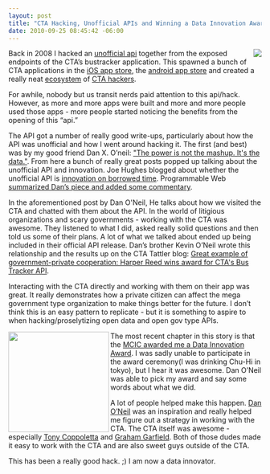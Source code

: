 ```yaml
--- 
layout: post
title: "CTA Hacking, Unofficial APIs and Winning a Data Innovation Award"
date: 2010-09-25 08:45:42 -06:00
--- 
```

<a href="http://www.flickr.com/photos/juggernautco/2913444222/in/photostream/"><img align="right" src="http://farm4.static.flickr.com/3250/2913444222_5f01a20397_m.jpg"></a>Back in 2008 I hacked an [unofficial api](http://www.nata2.org/2008/10/06/chicago-transit-api/) together from the exposed endpoints of the CTA’s bustracker application. This spawned a bunch of CTA applications in the [iOS app store](http://arstechnica.com/apple/reviews/2009/04/iphone-app-showdown-battle-of-the-cta-bus-trackers.ars), the [android app store](http://www.google.com/search?q=chicago+transit+authority+android) and created a really neat [ecosystem](http://www.transitchicago.com/apps/) of [CTA hackers](http://groups.google.com/group/transitapi). 

For awhile, nobody but us transit nerds paid attention to this api/hack. However, as more and more apps were built and more and more people used those apps - more people started noticing the benefits from the opening of this “api.”

The API got a number of really good write-ups, particularly about how the API was unofficial and how I went around hacking it. The first (and best) was by my good friend Dan X. O’neil: ["The power is not the mashup. It's the data."](http://www.derivativeworks.com/2009/01/h.html). From here a bunch of really great posts popped up talking about the unofficial API and innovation. Joe Hughes blogged about whether the unofficial API is [innovation on borrowed time](http://headwayblog.com/2008/12/14/unofficial-cta-apis/). Programmable Web [summarized Dan’s piece and added some commentary](http://blog.programmableweb.com/2009/01/27/hacking-chicagos-unofficial-transit-api/).

In the aforementioned post by Dan O'Neil, He talks about how we visited the CTA and chatted with them about the API. In the world of litigious organizations and scary governments - working with the CTA was awesome. They listened to what I did, asked really solid questions and then told us some of their plans. A lot of what we talked about ended up being included in their official API release. Dan’s brother Kevin O’Neil wrote this relationship and the results up on the CTA Tattler blog: [Great example of government-private cooperation: Harper Reed wins award for CTA's Bus Tracker API](http://www.chicagonow.com/blogs/cta-tattler/2010/09/great-example-of-government-private-cooperation-harper-reed-wins-an-inaugural-mcic-data-innovation-award-for-chicago-transit-api.html). 

Interacting with the CTA directly and working with them on their app was great. It really demonstrates how a private citizen can affect the mega government type organization to make things better for the future. I don’t think this is an easy pattern to replicate - but it is something to aspire to when hacking/proselytizing open data and open gov type APIs. 

<a href="http://www.flickr.com/photos/natatwo/5014492675/"><img src="http://farm5.static.flickr.com/4144/5014492675_5a23a61f3a_m.jpg" align="left" width="200"/></a>
The most recent chapter in this story is that the <a href="http://blog.mcic.org/2010/09/mcic-project-prize-takes-a-turn/">MCIC awarded me a Data Innovation Award</a>. I was sadly unable to participate in the award ceremony(I was drinking Chu-Hi in tokyo), but I hear it was awesome. Dan O’Neil was able to pick my award and say some words about what we did.

A lot of people helped make this happen. [Dan O’Neil](http://www.derivativeworks.com/) was an inspiration and really helped me figure out a strategy in working with the CTA. The CTA itself was awesome - especially [Tony Coppoletta](http://coppoletta.net/) and [Graham Garfield](http://www.chicago-l.org/). Both of those dudes made it easy to work with the CTA and are also sweet guys outside of the CTA.

This has been a really good hack. ;) I am now a data innovator. 
